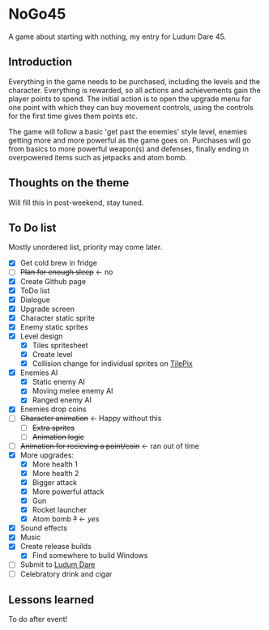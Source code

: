 # NoGo45
A game about starting with nothing, my entry for Ludum Dare 45.

## Introduction
Everything in the game needs to be purchased, including the levels and the character.  Everything is rewarded, so all
actions and achievements gain the player points to spend.  The initial action is to open the upgrade menu for one point
with which they can buy movement controls, using the controls for the first time gives them points etc.

The game will follow a basic 'get past the enemies' style level, enemies getting more and more powerful as the game goes
on.  Purchases will go from basics to more powerful weapon(s) and defenses, finally ending in overpowered items such as
jetpacks and atom bomb.

## Thoughts on the theme
Will fill this in post-weekend, stay tuned.

## To Do list
Mostly unordered list, priority may come later.
 - [x] Get cold brew in fridge
 - [ ] ~~Plan for enough sleep~~ <- no
 - [x] Create Github page
 - [x] ToDo list
 - [x] Dialogue
 - [x] Upgrade screen
 - [x] Character static sprite
 - [x] Enemy static sprites
 - [x] Level design
   - [x] Tiles spritesheet
   - [x] Create level
   - [x] Collision change for individual sprites on [TilePix](github.com/bcvery1/tilepix)
 - [x] Enemies AI
   - [x] Static enemy AI
   - [x] Moving melee enemy AI
   - [x] Ranged enemy AI
 - [x] Enemies drop coins
 - [ ] ~~Character animation~~ <- Happy without this
   - [ ] ~~Extra sprites~~
   - [ ] ~~Animation logic~~
 - [ ] ~~Animation for recieving a point/coin~~ <- ran out of time
 - [x] More upgrades:
   - [x] More health 1
   - [x] More health 2
   - [x] Bigger attack
   - [x] More powerful attack
   - [x] Gun
   - [x] Rocket launcher
   - [x] Atom bomb ~~?~~ <- *yes*
 - [x] Sound effects
 - [x] Music
 - [x] Create release builds
   - [x] Find somewhere to build Windows
 - [ ] Submit to [Ludum Dare](ldjam.com)
 - [ ] Celebratory drink and cigar

## Lessons learned
To do after event!
